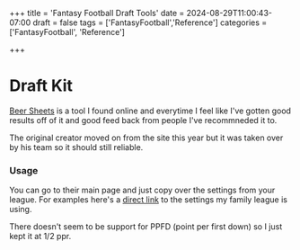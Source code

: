 +++
title = 'Fantasy Football Draft Tools'
date = 2024-08-29T11:00:43-07:00
draft = false
tags = ['FantasyFootball','Reference']
categories = ['FantasyFootball', 'Reference']

+++

# Draft Kit 

[Beer Sheets](https://footballabsurdity.com/draft-sheet-form/) is a tool I found online and everytime I feel like I've gotten good results off of it and good feed back from people I've recommneded it to.

The original creator moved on from the site this year but it was taken over by his team so it should still reliable.

### Usage

You can go to their main page and just copy over the settings from your league. For examples here's a [direct link](https://footballabsurdity.com/draft-sheet-form/?teams=14&bn=5&qb=1&rb=2&wr=2&rwt=2&patd=6&rutd=6&retd=6&payd=0.04&ruyd=0.1&reyd=0.1&int=-1.0&rec=0.5&fum=-2.0) to the settings my family league is using. 

There doesn't seem to be support for PPFD (point per first down) so I just kept it at 1/2 ppr. 


```
